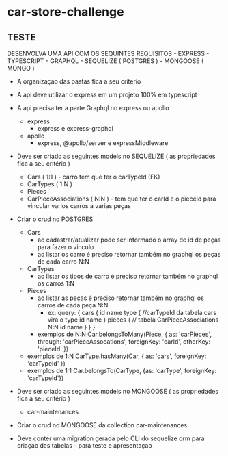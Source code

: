 # car-store-challenge

## TESTE
DESENVOLVA UMA API COM OS SEQUINTES REQUISITOS
	- EXPRESS
	- TYPESCRIPT
	- GRAPHQL
	- SEQUELIZE ( POSTGRES )
	- MONGOOSE ( MONGO )

- A organizaçao das pastas fica a seu criterio
- A api deve utilizar o express em um projeto 100% em typescript 
- A api precisa ter a parte Graphql no express ou apollo
	- express
		- express e express-graphql
	- apollo
		- express, @apollo/server e expressMiddleware


- Deve ser criado as seguintes models no SEQUELIZE (  as propriedades fica a seu critério )
	- Cars ( 1:1 ) - carro tem que ter o carTypeId (FK)
	- CarTypes ( 1:N )
	- Pieces
	- CarPieceAssociations ( N:N ) - tem que ter o carId e o pieceId para vincular varios carros a varias peças


- Criar o crud no POSTGRES
	- Cars
		- ao cadastrar/atualizar pode ser informado o array de id de peças para fazer o vinculo
		- ao listar os carro é preciso retornar também no graphql os peças de cada carro N:N
	- CarTypes
		- ao listar os tipos de carro é preciso retornar também no graphql os carros 1:N
	- Pieces
		- ao listar as peças é preciso retornar também no graphql os carros de cada peça N:N
			- ex: 
				query: {
					cars {
						id
						name
						type { //carTypeId da tabela cars vira o type
							id
							name
						}
						pieces { // tabela CarPieceAssociations N:N
							id
							name
						}
					}
				}
		- exemplos de N:N
		Car.belongsToMany(Piece, { as: 'carPieces', through: 'carPieceAssocations', foreignKey: 'carId', otherKey: 'pieceId' })
	- exemplos de 1:N
	CarType.hasMany(Car, { as: 'cars', foreignKey: 'carTypeId' })
	- exemplos de 1:1
		Car.belongsTo(CarType, {as: 'carType', foreignKey: 'carTypeId'})


- Deve ser criado as seguintes models no MONGOOSE ( as propriedades fica a seu critério )
	- car-maintenances

- Criar o crud no MONGOOSE da collection car-maintenances


- Deve conter uma migration gerada pelo CLI do sequelize orm para criaçao das tabelas
 		- para teste e apresentaçao
